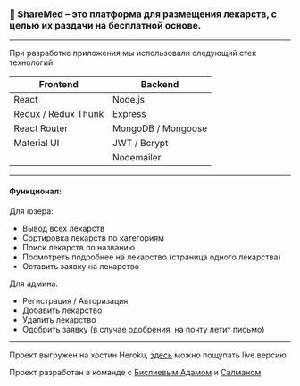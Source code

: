 ### 💊 ShareMed – это платформа для размещения лекарств, с целью их раздачи на бесплатной основе.
---
При разработке приложения мы использовали следующий стек технологий:

|     **Frontend**    |     **Backend**    |
|---------------------|--------------------|
| React               | Node.js            |
| Redux / Redux Thunk | Express            |
| React Router        | MongoDB / Mongoose |
| Material UI         | JWT / Bcrypt       |
|                     | Nodemailer         |

---

#### Функционал:

Для юзера:
- Вывод всех лекарств
- Сортировка лекарств по категориям
- Поиск лекарств по названию
- Посмотреть подробнее на лекарство (страница одного лекарства)
- Оставить заявку на лекарство

Для админа:
- Регистрация / Авторизация
- Добавить лекарство
- Удалить лекарство
- Одобрить заявку (в случае одобрения, на почту летит письмо)

---

Проект выгружен на хостин Heroku, [здесь](https://share-medication.herokuapp.com/) можно пощупать live версию

Проект разработан в команде с [Бислиевым Адамом](https://github.com/bislievv) и [Салманом](https://github.com/Salman-13)
